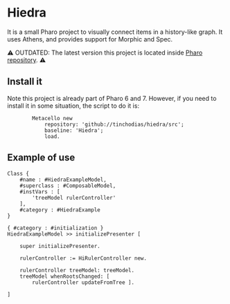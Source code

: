 # Hiedra

It is a small Pharo project to visually connect items in a history-like graph. It uses Athens, and provides support for Morphic and Spec.

:warning:
OUTDATED: The latest version this project is located inside [Pharo repository](https://github.com/pharo-project/pharo).
:warning:

## Install it

Note this project is already part of Pharo 6 and 7. However, if you need to install it in some situation, the script to do it is:

```Smalltalk
		Metacello new 
			repository: 'github://tinchodias/hiedra/src';
			baseline: 'Hiedra';
			load.
```

## Example of use

```Smalltalk
Class {
	#name : #HiedraExampleModel,
	#superclass : #ComposableModel,
	#instVars : [
		'treeModel rulerController'
	],
	#category : #HiedraExample
}

{ #category : #initialization }
HiedraExampleModel >> initializePresenter [

	super initializePresenter.

	rulerController := HiRulerController new.

	rulerController treeModel: treeModel.
	treeModel whenRootsChanged: [ 
		rulerController updateFromTree ].

]

```			

